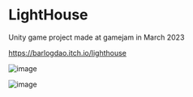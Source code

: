 # LightHouse
 Unity game project made at gamejam in March 2023


 https://barlogdao.itch.io/lighthouse

 
![image](https://github.com/user-attachments/assets/979b440f-1a02-4658-8930-0865e94dd2ac)

![image](https://github.com/user-attachments/assets/d1874151-fe37-41d5-9524-5aed005acca5)

